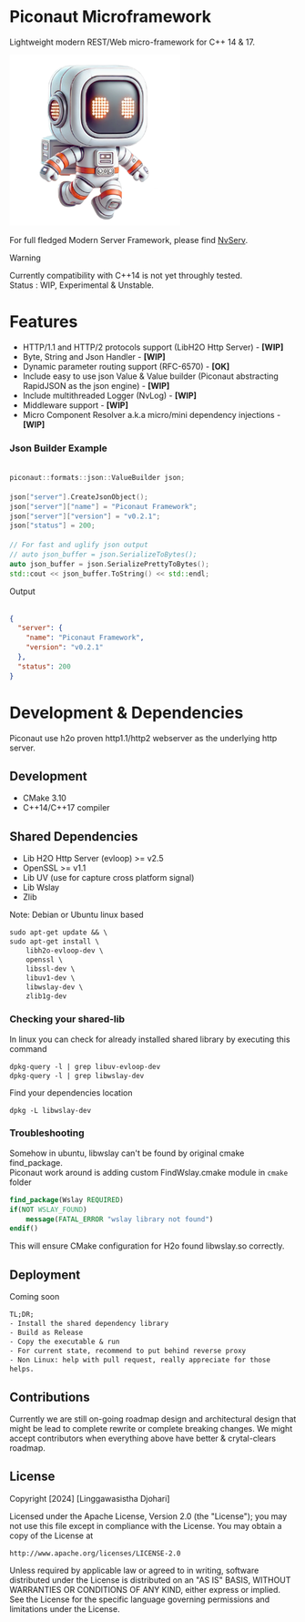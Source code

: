 # Piconaut Microframework
Lightweight modern REST/Web micro-framework for C++ 14 &amp; 17.

<img src="piconaut.png" width="300"/>

For full fledged Modern Server Framework, please find [NvServ](https://github.com/lwdjohari/nvserv).

> [!WARNING]
> Currently compatibility with C++14 is not yet throughly tested.<br/>
> Status : WIP, Experimental & Unstable.  

# Features
- HTTP/1.1 and HTTP/2 protocols support (LibH2O Http Server) - <b>[WIP]</b>
- Byte, String and Json Handler - <b>[WIP]</b>
- Dynamic parameter routing support (RFC-6570) - <b>[OK]</b>
- Include easy to use json Value & Value builder (Piconaut abstracting RapidJSON as the json engine) - <b>[WIP]</b>
- Include multithreaded Logger (NvLog) - <b>[WIP]</b>
- Middleware support - <b>[WIP]</b>
- Micro Component Resolver a.k.a micro/mini dependency injections - <b>[WIP]</b>

### Json Builder Example

```cpp

piconaut::formats::json::ValueBuilder json;
    
json["server"].CreateJsonObject(); 
json["server"]["name"] = "Piconaut Framework";
json["server"]["version"] = "v0.2.1";
json["status"] = 200;

// For fast and uglify json output
// auto json_buffer = json.SerializeToBytes();
auto json_buffer = json.SerializePrettyToBytes();
std::cout << json_buffer.ToString() << std::endl;

```

Output

```json

{
  "server": {
    "name": "Piconaut Framework",
    "version": "v0.2.1"
  },
  "status": 200
}

```

# Development & Dependencies

Piconaut use h2o proven http1.1/http2 webserver as the underlying http server.

## Development
- CMake 3.10
- C++14/C++17 compiler

## Shared Dependencies
- Lib H2O Http Server (evloop) >= v2.5
- OpenSSL >= v1.1
- Lib UV (use for capture cross platform signal)
- Lib Wslay
- Zlib

Note: Debian or Ubuntu linux based
```shell
sudo apt-get update && \
sudo apt-get install \
    libh2o-evloop-dev \
    openssl \
    libssl-dev \
    libuv1-dev \
    libwslay-dev \
    zlib1g-dev
```

### Checking your shared-lib
In linux you can check for already installed shared library by executing this command
```shell
dpkg-query -l | grep libuv-evloop-dev
dpkg-query -l | grep libwslay-dev
```
Find your dependencies location
```shell
dpkg -L libwslay-dev
```

### Troubleshooting

Somehow in ubuntu, libwslay can't be found by original cmake find_package.<br/>
Piconaut work around is adding custom FindWslay.cmake module in ```cmake``` folder

```cmake
find_package(Wslay REQUIRED)
if(NOT WSLAY_FOUND)
    message(FATAL_ERROR "wslay library not found")
endif()
```

This will ensure CMake configuration for H2o found libwslay.so correctly.

## Deployment

Coming soon
```
TL;DR;
- Install the shared dependency library
- Build as Release
- Copy the executable & run
- For current state, recommend to put behind reverse proxy
- Non Linux: help with pull request, really appreciate for those helps.
```

## Contributions

Currently we are still on-going roadmap design and architectural design that might be lead to complete rewrite or complete breaking changes.
We might accept contributors when everything above have better & crytal-clears roadmap.

## License

Copyright [2024] [Linggawasistha Djohari]

Licensed under the Apache License, Version 2.0 (the "License");
you may not use this file except in compliance with the License.
You may obtain a copy of the License at

    http://www.apache.org/licenses/LICENSE-2.0

Unless required by applicable law or agreed to in writing, software
distributed under the License is distributed on an "AS IS" BASIS,
WITHOUT WARRANTIES OR CONDITIONS OF ANY KIND, either express or implied.
See the License for the specific language governing permissions and
limitations under the License.
